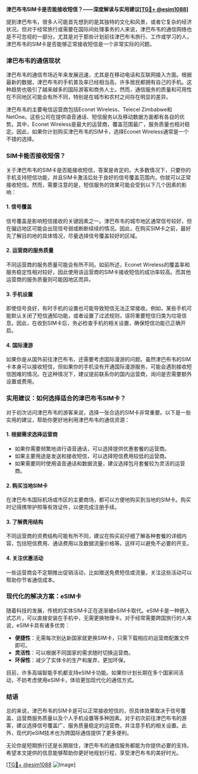 **津巴布韦SIM卡是否能接收短信？——深度解读与实用建议[[TG💪+ @esim1088](https://t.me/s/esim1088)]**

提到津巴布韦，很多人可能首先想到的是其独特的文化和风景，或者它复杂的经济状况。但对于经常旅行或需要在国际间处理事务的人来说，津巴布韦的通信网络也是不可忽视的一部分。尤其是对于那些计划前往津巴布韦旅行、工作或学习的人，津巴布韦的SIM卡是否能够正常接收短信是一个非常实际的问题。

### 津巴布韦的通信现状

津巴布韦的通信市场近年来发展迅速，尤其是在移动电话和互联网接入方面。根据最新的数据，津巴布韦的手机普及率已经相当高，许多居民都拥有自己的手机。这种趋势也吸引了越来越多的国际游客和商务人士。然而，通信服务的质量和可用性在不同地区可能会有所不同，特别是在城市和农村之间存在明显的差异。

津巴布韦的主要电信运营商包括Econet Wireless、Telecel Zimbabwe和NetOne。这些公司在提供语音通话、短信服务以及移动数据方面都有各自的优势。其中，Econet Wireless是最大的运营商，覆盖范围最广，服务质量也相对稳定。因此，如果你计划购买津巴布韦的SIM卡，选择Econet Wireless通常是一个不错的选择。

### SIM卡能否接收短信？

关于津巴布韦的SIM卡是否能接收短信，答案是肯定的。大多数情况下，只要你的手机支持短信功能，并且SIM卡激活后处于良好的信号覆盖范围内，你就可以正常接收短信。然而，需要注意的是，短信服务的效果可能会受到以下几个因素的影响：

#### 1. **信号覆盖**
   信号覆盖是影响短信接收的关键因素之一。津巴布韦的城市地区通常信号较好，但在偏远地区可能会出现信号弱或断断续续的情况。因此，在购买SIM卡之前，最好先了解目的地的具体情况，尽量选择信号覆盖较好的区域。

#### 2. **运营商的服务质量**
   不同运营商的服务质量可能会有所不同。如前所述，Econet Wireless的覆盖率和服务稳定性相对较好，因此使用该运营商的SIM卡接收短信的成功率较高。而其他运营商的服务质量则可能因地区而异。

#### 3. **手机设置**
   即使信号良好，有时手机的设置也可能导致短信无法正常接收。例如，某些手机可能默认关闭了短信通知功能，或者设置了过滤规则，误将重要短信归类为垃圾信息。因此，在收到SIM卡后，务必检查手机的相关设置，确保短信功能已正确开启。

#### 4. **国际漫游**
   如果你是从国外前往津巴布韦，还需要考虑国际漫游的问题。虽然津巴布韦的SIM卡本身可以接收短信，但如果你的手机没有开通国际漫游服务，可能会遇到接收短信困难的情况。在这种情况下，建议提前联系你的国内运营商，询问是否需要额外设置或费用。

### 实用建议：如何选择适合的津巴布韦SIM卡？

对于初次访问津巴布韦的游客来说，选择一张合适的SIM卡非常重要。以下是一些实用的建议，帮助你更好地利用津巴布韦的通信资源：

#### 1. **根据需求选择运营商**
   - 如果你需要频繁地进行语音通话，可以选择提供优惠套餐的运营商。
   - 如果主要用途是发送和接收短信，可以选择短信费用较低的运营商。
   - 如果需要同时使用语音通话和数据流量，建议选择包月套餐较为灵活的运营商。

#### 2. **购买当地SIM卡**
   在津巴布韦国际机场或市区的主要商场，都可以方便地购买到当地的SIM卡。购买时记得携带护照等有效证件，以便完成注册手续。

#### 3. **了解费用结构**
   不同运营商的资费结构可能有所不同，建议在购买前仔细了解各种套餐的详细内容，包括短信费用、通话费用以及数据流量价格等。这样可以避免不必要的开支。

#### 4. **关注优惠活动**
   一些运营商会不定期推出促销活动，比如赠送免费短信或流量。关注这些活动可以帮助你节省通信成本。

### 现代化的解决方案：eSIM卡

随着科技的发展，传统的实体SIM卡正在逐渐被eSIM卡取代。eSIM卡是一种嵌入式芯片，可以直接安装在手机中，无需更换物理卡。对于经常需要跨国旅行的人来说，eSIM卡具有诸多优势：

- **便捷性**：无需每次到达新国家就更换SIM卡，只需下载相应的运营商配置文件即可。
- **灵活性**：可以根据不同国家的需求随时切换运营商。
- **环保性**：减少了实体卡的生产和废弃，更加环保。

目前，许多高端智能手机都支持eSIM卡功能。如果你计划长期在多个国家间活动，不妨考虑使用eSIM卡，体验更加现代化的通信方式。

### 结语

总的来说，津巴布韦的SIM卡是可以正常接收短信的，但具体效果取决于信号覆盖、运营商服务质量以及个人手机设置等多种因素。对于初次前往津巴布韦的游客，建议选择信号覆盖广、服务质量稳定的运营商，并注意手机的相关设置。此外，现代的eSIM技术也为跨国际通信提供了更多便利。

无论你是短期旅行还是长期居住，津巴布韦的通信服务都能为你提供必要的支持。希望本文提供的信息能够帮助你更好地规划行程，享受津巴布韦的美好时光。

[[TG💪+ @esim1088](https://t.me/s/esim1088) ![Image](https://i.postimg.cc/4NQfJmqS/Snipaste-2025-05-13-00-14-12.png)]